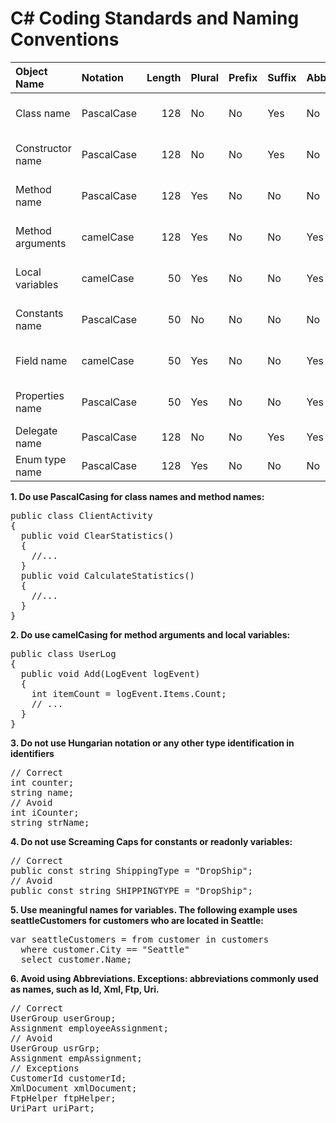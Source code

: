 # C# Coding Standards and Naming Conventions
<table>
<thead>
<tr>
<th align="left">Object Name</th>
<th align="left">Notation</th>
<th align="right">Length</th>
<th align="left">Plural</th>
<th align="left">Prefix</th>
<th align="left">Suffix</th>
<th align="left">Abbreviation</th>
<th align="left">Char Mask</th>
<th align="left">Underscores</th>
</tr>
</thead>
<tbody>
<tr>
<td align="left">Class name</td>
<td align="left">PascalCase</td>
<td align="right">128</td>
<td align="left">No</td>
<td align="left">No</td>
<td align="left">Yes</td>
<td align="left">No</td>
<td align="left">[A-z][0-9]</td>
<td align="left">No</td>
</tr>
<tr>
<td align="left">Constructor name</td>
<td align="left">PascalCase</td>
<td align="right">128</td>
<td align="left">No</td>
<td align="left">No</td>
<td align="left">Yes</td>
<td align="left">No</td>
<td align="left">[A-z][0-9]</td>
<td align="left">No</td>
</tr>
<tr>
<td align="left">Method name</td>
<td align="left">PascalCase</td>
<td align="right">128</td>
<td align="left">Yes</td>
<td align="left">No</td>
<td align="left">No</td>
<td align="left">No</td>
<td align="left">[A-z][0-9]</td>
<td align="left">No</td>
</tr>
<tr>
<td align="left">Method arguments</td>
<td align="left">camelCase</td>
<td align="right">128</td>
<td align="left">Yes</td>
<td align="left">No</td>
<td align="left">No</td>
<td align="left">Yes</td>
<td align="left">[A-z][0-9]</td>
<td align="left">No</td>
</tr>
<tr>
<td align="left">Local variables</td>
<td align="left">camelCase</td>
<td align="right">50</td>
<td align="left">Yes</td>
<td align="left">No</td>
<td align="left">No</td>
<td align="left">Yes</td>
<td align="left">[A-z][0-9]</td>
<td align="left">No</td>
</tr>
<tr>
<td align="left">Constants name</td>
<td align="left">PascalCase</td>
<td align="right">50</td>
<td align="left">No</td>
<td align="left">No</td>
<td align="left">No</td>
<td align="left">No</td>
<td align="left">[A-z][0-9]</td>
<td align="left">No</td>
</tr>
<tr>
<td align="left">Field name</td>
<td align="left">camelCase</td>
<td align="right">50</td>
<td align="left">Yes</td>
<td align="left">No</td>
<td align="left">No</td>
<td align="left">Yes</td>
<td align="left">[A-z][0-9]</td>
<td align="left">Yes</td>
</tr>
<tr>
<td align="left">Properties name</td>
<td align="left">PascalCase</td>
<td align="right">50</td>
<td align="left">Yes</td>
<td align="left">No</td>
<td align="left">No</td>
<td align="left">Yes</td>
<td align="left">[A-z][0-9]</td>
<td align="left">No</td>
</tr>
<tr>
<td align="left">Delegate name</td>
<td align="left">PascalCase</td>
<td align="right">128</td>
<td align="left">No</td>
<td align="left">No</td>
<td align="left">Yes</td>
<td align="left">Yes</td>
<td align="left">[A-z]</td>
<td align="left">No</td>
</tr>
<tr>
<td align="left">Enum type name</td>
<td align="left">PascalCase</td>
<td align="right">128</td>
<td align="left">Yes</td>
<td align="left">No</td>
<td align="left">No</td>
<td align="left">No</td>
<td align="left">[A-z]</td>
<td align="left">No</td>
</tr>
</tbody>
</table>

 **1. Do use PascalCasing for class names and method names:**</br>
 <pre><span class="pl-k">public</span> <span class="pl-k">class</span> <span class="pl-en">ClientActivity</span>
{
  <span class="pl-k">public</span> <span class="pl-k">void</span> <span class="pl-en">ClearStatistics</span>()
  {
    <span class="pl-c"><span class="pl-c">//</span>...</span>
  }
  <span class="pl-k">public</span> <span class="pl-k">void</span> <span class="pl-en">CalculateStatistics</span>()
  {
    <span class="pl-c"><span class="pl-c">//</span>...</span>
  }
}</pre>

**2. Do use camelCasing for method arguments and local variables:**
<pre><span class="pl-k">public</span> <span class="pl-k">class</span> <span class="pl-en">UserLog</span>
{
  <span class="pl-k">public</span> <span class="pl-k">void</span> <span class="pl-en">Add</span>(<span class="pl-en">LogEvent</span> <span class="pl-smi">logEvent</span>)
  {
    <span class="pl-k">int</span> <span class="pl-smi">itemCount</span> <span class="pl-k">=</span> <span class="pl-smi">logEvent</span>.<span class="pl-smi">Items</span>.<span class="pl-smi">Count</span>;
    <span class="pl-c"><span class="pl-c">//</span> ...</span>
  }
}</pre>
**3. Do not use Hungarian notation or any other type identification in identifiers**
<pre><span class="pl-c"><span class="pl-c">//</span> Correct</span>
<span class="pl-k">int</span> <span class="pl-smi">counter</span>;
<span class="pl-k">string</span> <span class="pl-smi">name</span>;    
<span class="pl-c"><span class="pl-c">//</span> Avoid</span>
<span class="pl-k">int</span> <span class="pl-smi">iCounter</span>;
<span class="pl-k">string</span> <span class="pl-smi">strName</span>;</pre>
**4. Do not use Screaming Caps for constants or readonly variables:**
<pre><span class="pl-c"><span class="pl-c">//</span> Correct</span>
<span class="pl-k">public</span> <span class="pl-k">const</span> <span class="pl-k">string</span> <span class="pl-smi">ShippingType</span> <span class="pl-k">=</span> <span class="pl-s"><span class="pl-pds">"</span>DropShip<span class="pl-pds">"</span></span>;
<span class="pl-c"><span class="pl-c">//</span> Avoid</span>
<span class="pl-k">public</span> <span class="pl-k">const</span> <span class="pl-k">string</span> <span class="pl-smi">SHIPPINGTYPE</span> <span class="pl-k">=</span> <span class="pl-s"><span class="pl-pds">"</span>DropShip<span class="pl-pds">"</span></span>;</pre>
**5. Use meaningful names for variables. The following example uses seattleCustomers for customers who are located in Seattle:**
<pre><span class="pl-k">var</span> <span class="pl-smi">seattleCustomers</span> <span class="pl-k">=</span> <span class="pl-k">from</span> <span class="pl-en">customer</span> <span class="pl-k">in</span> <span class="pl-smi">customers</span>
  <span class="pl-k">where</span> <span class="pl-smi">customer</span>.<span class="pl-smi">City</span> <span class="pl-k">==</span> <span class="pl-s"><span class="pl-pds">"</span>Seattle<span class="pl-pds">"</span></span> 
  <span class="pl-k">select</span> <span class="pl-smi">customer</span>.<span class="pl-smi">Name</span>;</pre>
  **6. Avoid using Abbreviations. Exceptions: abbreviations commonly used as names, such as Id, Xml, Ftp, Uri.**
  <pre><span class="pl-c"><span class="pl-c">//</span> Correct</span>
<span class="pl-en">UserGroup</span> <span class="pl-smi">userGroup</span>;
<span class="pl-en">Assignment</span> <span class="pl-smi">employeeAssignment</span>;     
<span class="pl-c"><span class="pl-c">//</span> Avoid</span>
<span class="pl-en">UserGroup</span> <span class="pl-smi">usrGrp</span>;
<span class="pl-en">Assignment</span> <span class="pl-smi">empAssignment</span>; 
<span class="pl-c"><span class="pl-c">//</span> Exceptions</span>
<span class="pl-en">CustomerId</span> <span class="pl-smi">customerId</span>;
<span class="pl-en">XmlDocument</span> <span class="pl-smi">xmlDocument</span>;
<span class="pl-en">FtpHelper</span> <span class="pl-smi">ftpHelper</span>;
<span class="pl-en">UriPart</span> <span class="pl-smi">uriPart</span>;</pre>
